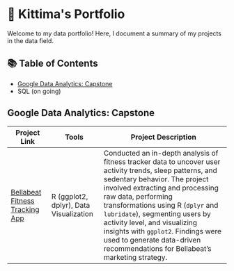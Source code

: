 # 📂 Kittima's Portfolio

Welcome to my data portfolio! Here, I document a summary of my projects in the data field. 

## 📚 Table of Contents
- [Google Data Analytics: Capstone](#google-data-analytics-capstone)
- SQL (on going)

## Google Data Analytics: Capstone
| Project Link | Tools | Project Description | 
|---|---|---|
| [Bellabeat Fitness Tracking App](https://github.com/KittimaRodriguez/data-analytics-case-study/tree/main/bellabeat-case-study) | R (ggplot2, dplyr), Data Visualization | Conducted an in-depth analysis of fitness tracker data to uncover user activity trends, sleep patterns, and sedentary behavior. The project involved extracting and processing raw data, performing transformations using R (`dplyr` and `lubridate`), segmenting users by activity level, and visualizing insights with `ggplot2`. Findings were used to generate data-driven recommendations for Bellabeat’s marketing strategy. |
